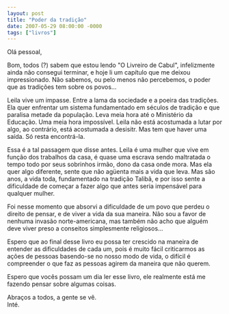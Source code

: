 ```yaml
---
layout: post
title: "Poder da tradição"
date: 2007-05-29 08:00:00 -0000
tags: ["livros"]
---
```

Olá pessoal,

Bom, todos (?) sabem que estou lendo "O Livreiro de Cabul", infelizmente ainda não consegui terminar, e hoje li um capítulo que me deixou impressionado. Não sabemos, ou pelo menos não percebemos, o poder que as tradições tem sobre os povos...

<div class="citacao">Leila vive um impasse. Entre a lama da sociedade e a poeira das tradições. Ela quer enfrentar um sistema fundamentado em séculos de tradição e que paralisa metade da população. Leva meia hora até o Ministério da Educação. Uma meia hora impossível. Leila não está acostumada a lutar por algo, ao contrário, está acostumada a desisitr. Mas tem que haver uma saída. Só resta encontrá-la.</div>

Essa é a tal passagem que disse antes. Leila é uma mulher que vive em função dos trabalhos da casa, é quase uma escrava sendo maltratada o tempo todo por seus sobrinhos irmão, dono da casa onde mora. Mas ela quer algo diferente, sente que não agüenta mais a vida que leva. Mas são anos, a vida toda, fundamentado na tradição Talibã, e por isso sente a dificuldade de começar a fazer algo que antes seria impensável para qualquer mulher.

Foi nesse momento que absorvi a dificuldade de um povo que perdeu o direito de pensar, e de viver a vida da sua maneira. Não sou a favor de nenhuma invasão norte-americana, mas também não acho que alguém deve viver preso a conseitos simplesmente religiosos...

Espero que ao final desse livro eu possa ter crescido na maneira de entender as dificuldades de cada um, pois é muito fácil criticarmos as ações de pessoas basendo-se no nosso modo de vida, o difícil é compreender o que faz as pessoas agirem da maneira que não querem.

Espero que vocês possam um dia ler esse livro, ele realmente está me fazendo pensar sobre algumas coisas.

Abraços a todos, a gente se vê.  
Inté.